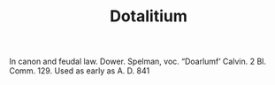 ---
title: Dotalitium
letter: D
permalink: "/definitions/bld-dotalitium.html"
body: In canon and feudal law. Dower. Spelman, voc. “Doarlumf’ Calvin. 2 Bl. Comm.
  129. Used as early as A. D. 841
published_at: '2018-07-07'
source: Black's Law Dictionary 2nd Ed (1910)
layout: post
---